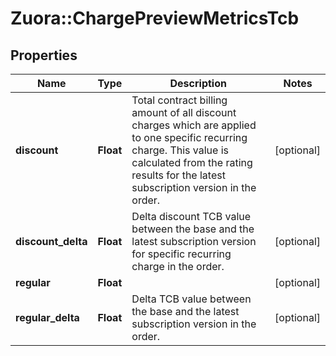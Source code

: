 # Zuora::ChargePreviewMetricsTcb

## Properties
Name | Type | Description | Notes
------------ | ------------- | ------------- | -------------
**discount** | **Float** | Total contract billing amount of all discount charges which are applied to one specific recurring charge. This value is calculated from the rating results for the latest subscription version in the order. | [optional] 
**discount_delta** | **Float** | Delta discount TCB value between the base and the latest subscription version for specific recurring charge in the order. | [optional] 
**regular** | **Float** |  | [optional] 
**regular_delta** | **Float** | Delta TCB value between the base and the latest subscription version in the order. | [optional] 


